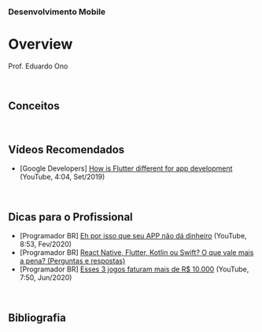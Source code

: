 ### Desenvolvimento Mobile

# Overview

Prof. Eduardo Ono

<br>

## Conceitos

<br>

## Vídeos Recomendados

* [Google Developers] [How is Flutter different for app development](https://www.youtube.com/watch?v=l-YO9CmaSUM) (YouTube, 4:04, Set/2019)

<br>

## Dicas para o Profissional

* [Programador BR] [Eh por isso que seu APP não dá dinheiro](https://www.youtube.com/watch?v=q8jXr0R_2UA) (YouTube, 8:53, Fev/2020)
* [Programador BR] [React Native, Flutter, Kotlin ou Swift? O que vale mais a pena? (Perguntas e respostas)](https://www.youtube.com/watch?v=2nZOTCTw4CM)
* [Programador BR] [Esses 3 jogos faturam mais de R$ 10.000](https://www.youtube.com/watch?v=LYNmZMBe4xA) (YouTube, 7:50, Jun/2020)

<br>

## Bibliografia

<br>
